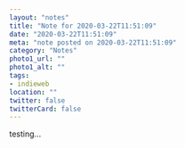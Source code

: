 ```yaml
---
layout: "notes"
title: "Note for 2020-03-22T11:51:09"
date: "2020-03-22T11:51:09"
meta: "note posted on 2020-03-22T11:51:09"
category: "Notes"
photo1_url: ""
photo1_alt: ""
tags:
- indieweb
location: ""
twitter: false
twitterCard: false
---
```

testing...

